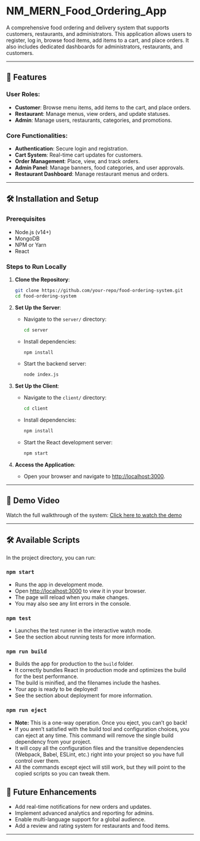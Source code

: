 # NM_MERN_Food_Ordering_App

A comprehensive food ordering and delivery system that supports customers, restaurants, and administrators. This application allows users to register, log in, browse food items, add items to a cart, and place orders. It also includes dedicated dashboards for administrators, restaurants, and customers.

---

## 🚀 Features

### User Roles:
- **Customer**: Browse menu items, add items to the cart, and place orders.
- **Restaurant**: Manage menus, view orders, and update statuses.
- **Admin**: Manage users, restaurants, categories, and promotions.

### Core Functionalities:
- **Authentication**: Secure login and registration.
- **Cart System**: Real-time cart updates for customers.
- **Order Management**: Place, view, and track orders.
- **Admin Panel**: Manage banners, food categories, and user approvals.
- **Restaurant Dashboard**: Manage restaurant menus and orders.

---

## 🛠️ Installation and Setup

### Prerequisites
- Node.js (v14+)
- MongoDB
- NPM or Yarn
- React

### Steps to Run Locally
1. **Clone the Repository**:
    ```bash
    git clone https://github.com/your-repo/food-ordering-system.git
    cd food-ordering-system
    ```

2. **Set Up the Server**:
    - Navigate to the `server/` directory:
      ```bash
      cd server
      ```
    - Install dependencies:
      ```bash
      npm install
      ```
    - Start the backend server:
      ```bash
      node index.js
      ```

3. **Set Up the Client**:
    - Navigate to the `client/` directory:
      ```bash
      cd client
      ```
    - Install dependencies:
      ```bash
      npm install
      ```
    - Start the React development server:
      ```bash
      npm start
      ```

4. **Access the Application**:
    - Open your browser and navigate to [http://localhost:3000](http://localhost:3000).

---


## 🌟 Demo Video
Watch the full walkthrough of the system:
[Click here to watch the demo](https://drive.google.com/file/d/1gD4g7Pg-4ZH0trV9lhlPAqRwgUpIp7qt/view)

---
## 🛠 Available Scripts

In the project directory, you can run:

### **`npm start`**
- Runs the app in development mode.
- Open [http://localhost:3000](http://localhost:3000) to view it in your browser.
- The page will reload when you make changes.
- You may also see any lint errors in the console.

### **`npm test`**
- Launches the test runner in the interactive watch mode.
- See the section about running tests for more information.

### **`npm run build`**
- Builds the app for production to the `build` folder.
- It correctly bundles React in production mode and optimizes the build for the best performance.
- The build is minified, and the filenames include the hashes.
- Your app is ready to be deployed!
- See the section about deployment for more information.

### **`npm run eject`**
- **Note:** This is a one-way operation. Once you eject, you can’t go back!
- If you aren’t satisfied with the build tool and configuration choices, you can eject at any time. This command will remove the single build dependency from your project.
- It will copy all the configuration files and the transitive dependencies (Webpack, Babel, ESLint, etc.) right into your project so you have full control over them.
- All the commands except eject will still work, but they will point to the copied scripts so you can tweak them.



## 🚧 Future Enhancements
- Add real-time notifications for new orders and updates.
- Implement advanced analytics and reporting for admins.
- Enable multi-language support for a global audience.
- Add a review and rating system for restaurants and food items.

---


